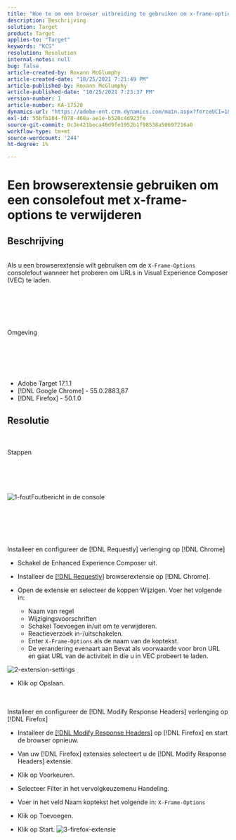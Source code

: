 ```yaml
---
title: "Hoe te om een browser uitbreiding te gebruiken om x-frame-options consolefout te verwijderen"
description: Beschrijving
solution: Target
product: Target
applies-to: "Target"
keywords: "KCS"
resolution: Resolution
internal-notes: null
bug: false
article-created-by: Roxann McGlumphy
article-created-date: "10/25/2021 7:21:49 PM"
article-published-by: Roxann McGlumphy
article-published-date: "10/25/2021 7:23:37 PM"
version-number: 1
article-number: KA-17520
dynamics-url: "https://adobe-ent.crm.dynamics.com/main.aspx?forceUCI=1&pagetype=entityrecord&etn=knowledgearticle&id=833768cb-c835-ec11-b6e6-000d3a3485ea"
exl-id: 55bfb104-f078-468a-ae1e-b520c4d923fe
source-git-commit: 0c3e421beca46d9fe1952b1f98538a50697216a0
workflow-type: tm+mt
source-wordcount: '244'
ht-degree: 1%

---
```


# Een browserextensie gebruiken om een consolefout met x-frame-options te verwijderen

## Beschrijving

<br>Als u een browserextensie wilt gebruiken om de `X-Frame-Options` consolefout wanneer het proberen om URLs in Visual Experience Composer (VEC) te laden.<br><br><br> <br><br> <br><br>Omgeving<br><br><br><br> <br><br>
- Adobe Target 17.1.1
- [!DNL Google Chrome] - 55.0.2883,87
- [!DNL Firefox] - 50.1.0



## Resolutie

<br><br>Stappen<br><br><br><br><br><br>![1-fout](https://helpx.adobe.com/content/dam/help/en/target/kb/how-to-use-a-browser-extension-to-remove-x-frame-options-console/jcr%3acontent/main-pars/image/1-errormessage.jpg "1-fout")Foutbericht in de console<br><br><br><br><br> <br><br>Installeer en configureer de [!DNL Requestly] verlenging op [!DNL Chrome]
- Schakel de Enhanced Experience Composer uit.


- Installeer de [[!DNL Requestly]](https://chrome.google.com/webstore/detail/requestly/mdnleldcmiljblolnjhpnblkcekpdkpa?hl=en) browserextensie op [!DNL Chrome].


- Open de extensie en selecteer de koppen Wijzigen. Voer het volgende in:

   - Naam van regel
   - Wijzigingsvoorschriften
   - Schakel Toevoegen in/uit om te verwijderen.
   - Reactieverzoek in-/uitschakelen.
   - Enter `X-Frame-Options` als de naam van de koptekst.
   - De verandering evenaart aan Bevat als voorwaarde voor bron URL en gaat URL van de activiteit in die u in VEC probeert te laden.

![2-extension-settings](https://helpx.adobe.com/content/dam/help/en/target/kb/how-to-use-a-browser-extension-to-remove-x-frame-options-console/jcr%3acontent/main-pars/procedure/proc_par/step_2/step_par/image/2-extension-settings.png "2-extension-settings")


- Klik op Opslaan.



 <br><br>Installeer en configureer de [!DNL Modify Response Headers] verlenging op [!DNL Firefox]
- Installeer de [[!DNL Modify Response Headers]](https://addons.mozilla.org/en-us/firefox/addon/modify-response-headers/) op [!DNL Firefox] en start de browser opnieuw.


- Van uw [!DNL Firefox] extensies selecteert u de [!DNL Modify Response Headers] extensie.


- Klik op Voorkeuren.


- Selecteer Filter in het vervolgkeuzemenu Handeling.


- Voer in het veld Naam koptekst het volgende in: `X-Frame-Options`


- Klik op Toevoegen.


- Klik op Start.
   ![3-firefox-extensie](https://helpx.adobe.com/content/dam/help/en/target/kb/how-to-use-a-browser-extension-to-remove-x-frame-options-console/jcr%3acontent/main-pars/procedure_1532616470/proc_par/step_1817832849/step_par/image/3-firefox-extension.png "3-firefox-extensie")
